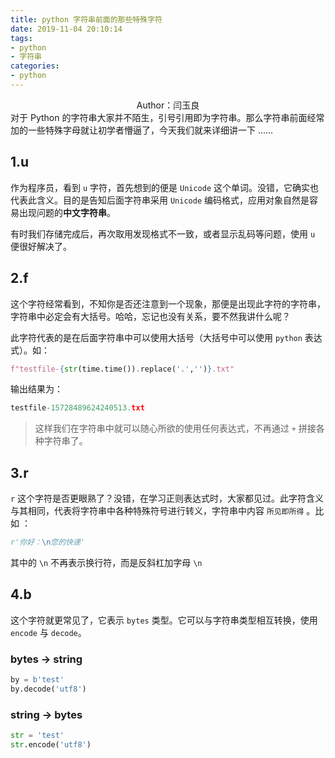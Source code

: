 ```yaml
---
title: python 字符串前面的那些特殊字符
date: 2019-11-04 20:10:14
tags:
- python
- 字符串
categories:
- python
---
```


<center>Author：闫玉良</center>
对于 Python 的字符串大家并不陌生，引号引用即为字符串。那么字符串前面经常加的一些特殊字母就让初学者懵逼了，今天我们就来详细讲一下 ......

<!--more-->

## 1.u

作为程序员，看到 `u` 字符，首先想到的便是 ` Unicode ` 这个单词。没错，它确实也代表此含义。目的是告知后面字符串采用 ` Unicode ` 编码格式，应用对象自然是容易出现问题的**中文字符串**。

有时我们存储完成后，再次取用发现格式不一致，或者显示乱码等问题，使用 `u` 便很好解决了。

## 2.f

这个字符经常看到，不知你是否还注意到一个现象，那便是出现此字符的字符串，字符串中必定会有大括号。哈哈，忘记也没有关系，要不然我讲什么呢？

此字符代表的是在后面字符串中可以使用大括号（大括号中可以使用 `python` 表达式）。如：

```python
f"testfile-{str(time.time()).replace('.','')}.txt"
```

输出结果为：

```python
testfile-15728489624240513.txt
```

> 这样我们在字符串中就可以随心所欲的使用任何表达式，不再通过 `+` 拼接各种字符串了。

## 3.r

`r` 这个字符是否更眼熟了？没错，在学习正则表达式时，大家都见过。此字符含义与其相同，代表将字符串中各种特殊符号进行转义，字符串中内容 `所见即所得` 。比如 ：

```python
r'你好：\n您的快递'
```

其中的 `\n` 不再表示换行符，而是反斜杠加字母 `\n`

## 4.b

这个字符就更常见了，它表示 `bytes` 类型。它可以与字符串类型相互转换，使用 `encode` 与 `decode`。

### bytes -> string

```python
by = b'test'
by.decode('utf8')
```

### string -> bytes

```python
str = 'test'
str.encode('utf8')
```

